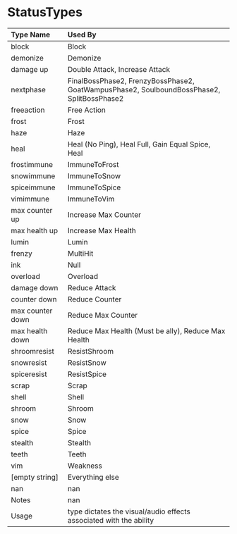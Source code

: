 # StatusTypes

| Type Name        | Used By                                                                                   |
|:-----------------|:------------------------------------------------------------------------------------------|
| block            | Block                                                                                     |
| demonize         | Demonize                                                                                  |
| damage up        | Double Attack, Increase Attack                                                            |
| nextphase        | FinalBossPhase2, FrenzyBossPhase2, GoatWampusPhase2, SoulboundBossPhase2, SplitBossPhase2 |
| freeaction       | Free Action                                                                               |
| frost            | Frost                                                                                     |
| haze             | Haze                                                                                      |
| heal             | Heal (No Ping), Heal Full, Gain Equal Spice, Heal                                         |
| frostimmune      | ImmuneToFrost                                                                             |
| snowimmune       | ImmuneToSnow                                                                              |
| spiceimmune      | ImmuneToSpice                                                                             |
| vimimmune        | ImmuneToVim                                                                               |
| max counter up   | Increase Max Counter                                                                      |
| max health up    | Increase Max Health                                                                       |
| lumin            | Lumin                                                                                     |
| frenzy           | MultiHit                                                                                  |
| ink              | Null                                                                                      |
| overload         | Overload                                                                                  |
| damage down      | Reduce Attack                                                                             |
| counter down     | Reduce Counter                                                                            |
| max counter down | Reduce Max Counter                                                                        |
| max health down  | Reduce Max Health (Must be ally), Reduce Max Health                                       |
| shroomresist     | ResistShroom                                                                              |
| snowresist       | ResistSnow                                                                                |
| spiceresist      | ResistSpice                                                                               |
| scrap            | Scrap                                                                                     |
| shell            | Shell                                                                                     |
| shroom           | Shroom                                                                                    |
| snow             | Snow                                                                                      |
| spice            | Spice                                                                                     |
| stealth          | Stealth                                                                                   |
| teeth            | Teeth                                                                                     |
| vim              | Weakness                                                                                  |
| [empty string]   | Everything else                                                                           |
| nan              | nan                                                                                       |
| Notes            | nan                                                                                       |
| Usage            | type dictates the visual/audio effects associated with the ability                        |